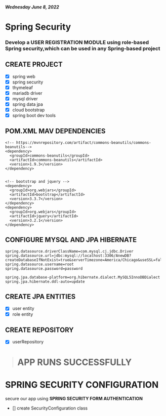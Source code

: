 ##### Wednesday June 8, 2022

# Spring Security

### Develop a **USER REGISTRATION MODULE** using role-based Spring security,which can be used in any Spring-based project

## CREATE PROJECT

- [x] spring web
- [x] spring security
- [x] thymeleaf
- [x] mariadb driver
- [x] mysql driver
- [x] spring data jpa
- [x] cloud bootstrap
- [x] spring boot dev tools

## POM.XML MAV DEPENDENCIES

```
<!-- https://mvnrepository.com/artifact/commons-beanutils/commons-beanutils-->
<dependency>
  <groupId>commons-beanutils</groupId>
  <artifactId>commons-beanutils</artifactId>
  <version>1.9.3</version>
</dependency>


<!-- bootstrap and jquery -->
<dependency>
  <groupId>org.webjars</groupId>
  <artifactId>bootstrap</artifactId>
  <version>3.3.7</version>
</dependency>
<dependency>
  <groupId>org.webjars</groupId>
  <artifactId>jquery</artifactId>
  <version>3.2.1</version>
</dependency>
```

## CONFIGURE MYSQL AND JPA HIBERNATE

```
spring.datasource.driverClassName=com.mysql.cj.jdbc.Driver
spring.datasource.url=jdbc:mysql://localhost:3306/AnewDB?createDatabaseIfNotExist=true&serverTimezone=America/Chicago&useSSL=false
spring.datasource.username=root
spring.datasource.password=password

spring.jpa.database-platform=org.hibernate.dialect.MySQL5InnoDBDialect
spring.jpa.hibernate.ddl-auto=update
```

## CREATE JPA ENTITIES

- [x] user entity
- [x] role entity

## CREATE REPOSITORY

- [x] userRepository

> # **APP RUNS SUCCESSFULLY**

# SPRING SECURITY CONFIGURATION

secure our app using **SPRING SECURITY FORM AUTHENTICATION**

- [] create SecurityConfiguration class
